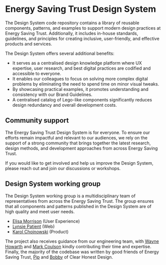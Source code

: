 # Energy Saving Trust Design System

The Design System code repository contains a library of reusable components, patterns, and examples to support modern design practices at Energy Saving Trust. Additionally, it includes in-house standards, guidelines, and principles for creating inclusive, user-friendly, and effective products and services.

The Design System offers several additional benefits:

- It serves as a centralised design knowledge platform where UX expertise, user research, and best digital practices are codified and accessible to everyone.
- It enables our colleagues to focus on solving more complex digital problems by eliminating the need to spend time on minor visual tweaks.
- By showcasing practical examples, it promotes understanding and consistency with our Brand Guidelines.
- A centralised catalog of Lego-like components significantly reduces design redundancy and overall development costs.

## Community support

The Energy Saving Trust Design System is for everyone. To ensure our efforts remain impactful and relevant to our audiences, we rely on the support of a strong community that brings together the latest research, design methods, and development approaches from across Energy Saving Trust.

If you would like to get involved and help us improve the Design System, please reach out and join our discussions or workshops.

## Design System working group

The Design System working group is a multidisciplinary team of representatives from across the Energy Saving Trust. The group ensures that all components and patterns published in the Design System are of high quality and meet user needs.

- [Elisa Morrison](https://github.com/elisa-est) (User Experience)
- [Lynsie Patient](https://github.com/lynsiepatient) (Web)
- [Karol Chojnowski](https://github.com/EST-Karol) (Product)

The project also receives guidance from our engineering team, with [Wayne Howarth](https://github.com/est-wayne) and [Mark Coulson](https://github.com/Mark-Coulson) kindly contributing their time and expertise. Finally, the majority of the codebase was written by good friends of Energy Saving Trust, [Pip](https://github.com/pip-chd) and [Bobby](https://github.com/bobbyCHD) of Clear Honest Design.

